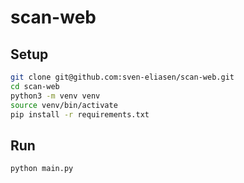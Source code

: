 # scan-web

## Setup
```sh
git clone git@github.com:sven-eliasen/scan-web.git
cd scan-web
python3 -m venv venv
source venv/bin/activate
pip install -r requirements.txt
```

## Run
```sh
python main.py
```

